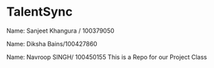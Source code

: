 # TalentSync

Name: Sanjeet Khangura / 100379050

Name: Diksha Bains/100427860

Name: Navroop SINGH/ 100450155
This is a Repo for our Project Class